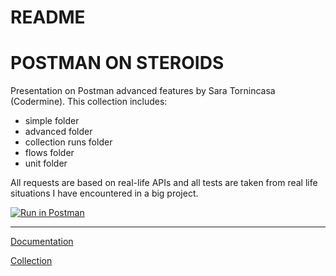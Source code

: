 # README

# POSTMAN ON STEROIDS

Presentation on Postman advanced features by Sara Tornincasa (Codermine).
This collection includes:
* simple folder
* advanced folder
* collection runs folder
* flows folder
* unit folder

All requests are based on real-life APIs and all tests are taken from real life situations I have encountered in a big project.

[![Run in Postman](https://run.pstmn.io/button.svg)](https://app.getpostman.com/run-collection/24c46dde6180320d69be)

---

[Documentation](https://pm-on-steroids.postman.co/collections/1461965-fa502d53-1918-4d65-8640-09b8ddd4b8cc?workspace=f6c6b6fd-37ab-45be-8f42-cb99e5d2d6e2#)

[Collection](https://pm-on-steroids.postman.co/collections/1461965-fa502d53-1918-4d65-8640-09b8ddd4b8cc?workspace=f6c6b6fd-37ab-45be-8f42-cb99e5d2d6e2#)
